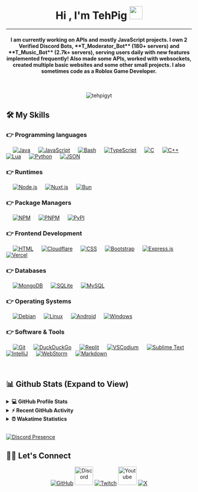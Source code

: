 <h1 align="center">Hi , I'm TehPig <img src="https://media.giphy.com/media/hvRJCLFzcasrR4ia7z/giphy.gif" width="35"></h1>
<hr/>
<h4 align="center">I am currently working on APIs and mostly JavaScript projects. I own 2 Verified Discord Bots, **T_Moderator_Bot** (180+ servers) and **T_Music_Bot** (2.7k+ servers), serving users daily with new features implemented frequently! Also made some APIs, worked with websockets, created multiple basic websites and some other small projects. I also sometimes code as a Roblox Game Developer.</h4>
<br>
<p align="center"> <img src="https://komarev.com/ghpvc/?username=tehpigyt&label=TehPig's%20Profile%20Views%20&color=dc143c&style=plastic" alt="tehpigyt" /> </p>


## 🛠️ My Skills

### 👉 Programming languages

<p align="left"> 
  &emsp;
    <a href="https://www.java.com" target="_blank"><img alt="Java" src="https://img.shields.io/badge/Java-%23ED8B00.svg?logo=openjdk&logoColor=white"></a>
  &emsp;
    <a href="https://developer.mozilla.org/en-US/docs/Web/JavaScript" target="_blank"><img alt="JavaScript" src="https://img.shields.io/badge/JavaScript%20-%23F7DF1E.svg?logo=javascript&logoColor=black"></a>
  &emsp;
   <a href="https://www.gnu.org/software/bash" target="_blank"><img alt="Bash" src="https://img.shields.io/badge/Bash-4EAA25?logo=gnubash&logoColor=fff"></a>
  &emsp;
   <a href="https://www.typescriptlang.org/" target="_blank"><img alt="TypeScript" src="https://img.shields.io/badge/TypeScript-3178C6?logo=typescript&logoColor=fff"></a>
  &emsp;
   <a href="https://devdocs.io/c/" target="_blank"><img alt="C" src="https://img.shields.io/badge/C-00599C?logo=c&logoColor=white"></a>
  &emsp;
   <a href="https://cplusplus.com/doc/tutorial/" target="_blank"><img alt="C++" src="https://img.shields.io/badge/C++-%2300599C.svg?logo=c%2B%2B&logoColor=white"></a>
  &emsp;
   <a href="https://www.lua.org" target="_blank"><img alt="Lua" src="https://img.shields.io/badge/Lua-%232C2D72.svg?logo=lua&logoColor=white"></a>
  &emsp;
   <a href="https://www.python.org" target="_blank"><img alt="Python" src="https://img.shields.io/badge/Python%20-%2314354C.svg?logo=python&logoColor=white"></a>
  &emsp;
   <a href="https://www.json.org" target="_blank"><img alt="JSON" src="https://img.shields.io/badge/JSON-000?logo=json&logoColor=fff"></a>
</p>

### 👉 Runtimes

<p align="left">
  &emsp; 
    <a href="https://nodejs.org" target="_blank"><img alt="Node.js" src="https://img.shields.io/badge/Node.js-6DA55F?logo=node.js&logoColor=white"></a>
  &emsp;
    <a href="#"><img alt="Nuxt.js" src="https://img.shields.io/badge/Nuxt.js-002E3B?logo=nuxtdotjs&logoColor=#00DC82"></a>
  &emsp; 
    <a href="https://bun.com" target="_blank"><img alt="Bun" src="https://img.shields.io/badge/Bun-000?logo=bun&logoColor=fff"></a>
</p>

### 👉 Package Managers
<p align="left">
  &emsp;
    <a href="#"><img alt="NPM" src="https://img.shields.io/badge/npm-CB3837?logo=npm&logoColor=fff"></a>
  &emsp;
    <a href="#"><img alt="PNPM" src="https://img.shields.io/badge/pnpm-F69220?logo=pnpm&logoColor=fff"></a>
  &emsp;
    <a href="#"><img alt="PyPI" src="https://img.shields.io/badge/PyPI-3775A9?logo=pypi&logoColor=fff"></a>
</p>

### 👉 Frontend Development

<p align="left"> 
  &emsp; 
    <a href="https://www.w3.org/html/" target="_blank"><img alt="HTML" src="https://img.shields.io/badge/HTML5%20-%23E34F26.svg?logo=html5&logoColor=white"></a>   
  &emsp; 
    <a href="https://cloudflare.com" target="_blank"><img alt="Cloudflare" src="https://img.shields.io/badge/Cloudflare-F38020?logo=Cloudflare&logoColor=white"/></a>
  &emsp;
    <a href="https://www.w3schools.com/css/" target="_blank"><img alt="CSS" src="https://img.shields.io/badge/CSS%20-%231572B6.svg?logo=css3&logoColor=white"></a>
  &emsp;
    <a href="https://getbootstrap.com" target="_blank"><img alt="Bootstrap" src="https://img.shields.io/badge/Bootstrap-%23563D7C.svg?style=flat&logo=bootstrap&logoColor=white"/></a>
  &emsp;
    <a href="https://expressjs.org" target="_blank"><img alt="Express.js" src="https://img.shields.io/badge/Express.js-%23404d59.svg?logo=express&logoColor=%2361DAFB"/></a>
  &emsp; 
    <a href="https://vercel.com" target="_blank"><img alt="Vercel" src="https://img.shields.io/badge/Vercel-%23000000.svg?logo=vercel&logoColor=white"/></a>
</p>

### 👉 Databases

<p align="left">
  &emsp;
    <a href="https://www.mongodb.com/"><img alt="MongoDB" src ="https://img.shields.io/badge/MongoDB-%234ea94b.svg?logo=mongodb&logoColor=white"/></a>
  &emsp;
    <a href="https://www.sqlite.org/"><img alt="SQLite" src ="https://img.shields.io/badge/SQLite-07405E?style=flat&logo=sqlite&logoColor=white"/></a>
  &emsp;
    <a href="https://www.mysql.com/"><img alt="MySQL" src="https://img.shields.io/badge/MySQL-00000F?style=flat&logo=mysql&logoColor=white"></a>
</p>

### 👉 Operating Systems

<p>
  &emsp;
    <a href="#"><img alt="Debian" src="https://img.shields.io/badge/Debian-A81D33?logo=debian&logoColor=fff"></a>
  &emsp;
    <a href="#"><img alt="Linux" src="https://img.shields.io/badge/Linux-FCC624?style=flat&logo=linux&logoColor=black"></a>
  &emsp;
    <a href="#"><img alt="Android" src="https://img.shields.io/badge/Android-3DDC84?logo=android&logoColor=white"></a>
  &emsp;
    <a href="#"><img alt="Windows" src="https://custom-icon-badges.demolab.com/badge/Windows-0078D6?logo=windows11&logoColor=white"></a>
</p>

### 👉 Software & Tools

<p>
  &emsp;
    <a href="#"><img alt="Git" src="https://img.shields.io/badge/Git%20-%23F05033.svg?logo=git&logoColor=white"></a>
  &emsp;
    <a href="#"><img alt="DuckDuckGo" src="https://img.shields.io/badge/DuckDuckGo-FF5722?logo=duckduckgo&logoColor=white"></a>
  &emsp;
    <a href="#"><img alt="Replit" src="https://img.shields.io/badge/Replit-F26207?logo=replit&logoColor=fff"></a>
  &emsp;
    <a href="#"><img alt="VSCodium" src="https://img.shields.io/badge/VSCodium-2F80ED?logo=vscodium&logoColor=fff"></a>
  &emsp;
    <a href="#"><img alt="Sublime Text" src="https://img.shields.io/badge/Sublime%20Text-%23575757.svg?logo=sublime-text&logoColor=important"></a>
  &emsp;
    <a href="#"><img alt="IntelliJ" src="https://img.shields.io/badge/IntelliJIDEA-000000.svg?logo=intellij-idea&logoColor=white"></a>
  &emsp;
    <a href="#"><img alt="WebStorm" src="https://img.shields.io/badge/WebStorm-000?logo=webstorm&logoColor=fff"></a>
  &emsp;
    <a href="#"><img alt="Markdown" src="https://img.shields.io/badge/Markdown-000000?style=flate&logo=markdown&logoColor=white"></a>
</p>

<br/>

## 📊 Github Stats (Expand to View)

<details> 
  <summary><b>💻 GitHub Profile Stats</b></summary>
  <br/>
  <p align="center">
    <a href="https://github.com/TehPigYT"><img align="center" src="https://info-ten-sigma.vercel.app/api?username=tehpigyt&show_icons=true&locale=en&theme=algolia" alt="tehpigyt" height="192px"/></a>
	</p>
	<p  align="center">
	  <img src="https://info-ten-sigma.vercel.app/api/top-langs?username=tehpigyt&show_icons=true&locale=en&layout=compact&theme=algolia" alt="tehpigyt" height="192px"/>
	</p>
  <br/>
  <b>Note:</b> Top languages is only a metric of the languages my public code consists of and doesn't reflect experience or skill level.
  </p>
</details>

<details>
  <summary><b>⚡ Recent GitHub Activity</b></summary>
  <br/>
   <a href="https://github.com/TehPigYT"><img alt="TehPig's Activity Graph" src="https://github-readme-activity-graph.vercel.app/graph?username=tehpigyt&custom_title=TehPig's%20Contribution%20Graph&theme=react-dark" /></a>
  <br/>

</details>

<details>
  <summary><b>⏰ Wakatime Statistics</b></summary>
  <br/>
   <a href="https://github.com/TehPigYT"><img alt="TehPig's Wakatime Stats" src="https://info-ten-sigma.vercel.app/api/wakatime?username=TehPig" /></a>
  <br/>

</details>

<br/>

[![Discord Presence](https://lanyard.cnrad.dev/api/298432708269441034)](https://discord.com/users/298432708269441034)

## 🙋‍♀️ Let's Connect

<p align="center">
	<a href="https://github.com/TehPigYT"><img src="https://img.icons8.com/bubbles/50/github.png" alt="GitHub"/></a>
	<a href="https://discord.com/users/298432708269441034"><img height=50 width=50 src="https://img.icons8.com/clouds/100/discord.png" alt="Discord"/></a>
	<a href="https://twitch.tv/techpig_yt"><img src="https://img.icons8.com/bubbles/50/twitch.png" alt="Twitch"/></a>
	<a href="https://www.youtube.com/@TechPigYT"><img height=50 width=50 src="https://img.icons8.com/clouds/100/youtube-play.png" alt="Youtube"/></a>
	<a href="https://www.x.com/@TechPigYT"><img src="https://img.icons8.com/bubbles/50/x.png" alt="X"/></a>
</p>

<!--img align="right" alt="Coding" width="450" src="https://camo.githubusercontent.com/6607041227d81f650340ff070cc2843518acad359b57e5bb054a9fb7127aa041/68747470733a2f2f63646e2e6472696262626c652e636f6d2f75736572732f323634363432332f73637265656e73686f74732f353530373139362f636f6d70757465722e676966" data-canonical-src="https://cdn.dribbble.com/users/2646423/screenshots/5507196/computer.gif" style="max-width:100%;"/-->
